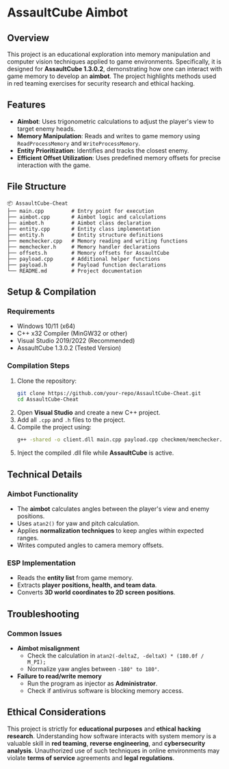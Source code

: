 # AssaultCube Aimbot

## Overview
This project is an educational exploration into memory manipulation and computer vision techniques applied to game environments. Specifically, it is designed for **AssaultCube 1.3.0.2**, demonstrating how one can interact with game memory to develop an **aimbot**. The project highlights methods used in red teaming exercises for security research and ethical hacking.

## Features
- **Aimbot**: Uses trigonometric calculations to adjust the player's view to target enemy heads.
- **Memory Manipulation**: Reads and writes to game memory using `ReadProcessMemory` and `WriteProcessMemory`.
- **Entity Prioritization**: Identifies and tracks the closest enemy.
- **Efficient Offset Utilization**: Uses predefined memory offsets for precise interaction with the game.

## File Structure
```
📦 AssaultCube-Cheat
├── main.cpp         # Entry point for execution
├── aimbot.cpp       # Aimbot logic and calculations
├── aimbot.h         # Aimbot class declaration
├── entity.cpp       # Entity class implementation
├── entity.h         # Entity structure definitions
├── memchecker.cpp   # Memory reading and writing functions
├── memchecker.h     # Memory handler declarations
├── offsets.h        # Memory offsets for AssaultCube
├── payload.cpp      # Additional helper functions
├── payload.h        # Payload function declarations
└── README.md        # Project documentation
```

## Setup & Compilation
### Requirements
- Windows 10/11 (x64)
- C++ x32 Compiler (MinGW32 or other)
- Visual Studio 2019/2022 (Recommended)
- AssaultCube 1.3.0.2 (Tested Version)

### Compilation Steps
1. Clone the repository:
   ```sh
   git clone https://github.com/your-repo/AssaultCube-Cheat.git
   cd AssaultCube-Cheat
   ```
2. Open **Visual Studio** and create a new C++ project.
3. Add all `.cpp` and `.h` files to the project.
4. Compile the project using:
   ```sh
   g++ -shared -o client.dll main.cpp payload.cpp checkmem/memchecker.cpp /checkmem/entity.cpp /features/aimbot.cpp -m32 "-Wl,--subsystem,windows" 
   ```
5. Inject the compiled .dll file while **AssaultCube** is active.

## Technical Details
### Aimbot Functionality
- The **aimbot** calculates angles between the player's view and enemy positions.
- Uses `atan2()` for yaw and pitch calculation.
- Applies **normalization techniques** to keep angles within expected ranges.
- Writes computed angles to camera memory offsets.

### ESP Implementation
- Reads the **entity list** from game memory.
- Extracts **player positions, health, and team data**.
- Converts **3D world coordinates to 2D screen positions**.

## Troubleshooting
### Common Issues
- **Aimbot misalignment**
  - Check the calculation in `atan2(-deltaZ, -deltaX) * (180.0f / M_PI);`
  - Normalize yaw angles between `-180° to 180°`.
- **Failure to read/write memory**
  - Run the program as injector as **Administrator**.
  - Check if antivirus software is blocking memory access.

## Ethical Considerations
This project is strictly for **educational purposes** and **ethical hacking research**. Understanding how software interacts with system memory is a valuable skill in **red teaming**, **reverse engineering**, and **cybersecurity analysis**. Unauthorized use of such techniques in online environments may violate **terms of service** agreements and **legal regulations**.


